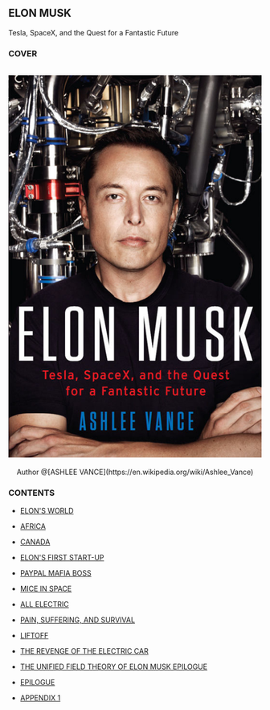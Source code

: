 ELON MUSK
---

Tesla, SpaceX, and the Quest for a Fantastic Future

### COVER

<br>

<div align=center>
  <img src="./screenshot/cover.jpg"/>
</div>

<br>

<div align=center>
  <span>Author @[ASHLEE VANCE](https://en.wikipedia.org/wiki/Ashlee_Vance)</span>
</div>


### CONTENTS

- [ELON'S WORLD](./CONTENTS/1.ELON'S%20WORLD.md)

- [AFRICA](./CONTENTS/2.AFRICA.md)

- [CANADA](./CONTENTS/3.CANADA.md)

- [ELON'S FIRST START-UP](./CONTENTS/4.ELON'S%20FIRST%20START-UP.md)

- [PAYPAL MAFIA BOSS](./CONTENTS/5.PAYPAL%20MAFIA%20BOSS.md)

- [MICE IN SPACE](./CONTENTS/6.MICE%20IN%20SPAC.md)

- [ALL ELECTRIC](./CONTENTS/7.ALL%20ELECTRIC.md)

- [PAIN, SUFFERING, AND SURVIVAL](./CONTENTS/8.PAIN,%20SUFFERING,%20AND%20SURVIVAL.md)

- [LIFTOFF](./CONTENTS/9.LIFTOFF.md)

- [THE REVENGE OF THE ELECTRIC CAR](./CONTENTS/10.THE%20REVENGE%20OF%20THE%20ELECTRIC%20CAR.md)

- [THE UNIFIED FIELD THEORY OF ELON MUSK EPILOGUE](./CONTENTS/11.THE%20UNIFIED%20FIELD%20THEORY%20OF%20ELON%20MUSK%20EPILOGUE.md)

- [EPILOGUE](./CONTENTS/12.EPILOGUE.md)

- [APPENDIX 1](./CONTENTS/13.APPENDIX1.md)